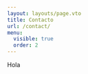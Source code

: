 ```yaml
---
layout: layouts/page.vto
title: Contacto
url: /contact/
menu:
  visible: true
  order: 2
---
```


Hola

